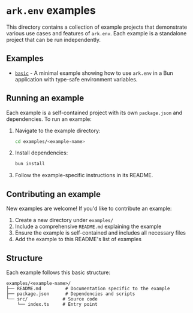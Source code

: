 # `ark.env` examples

This directory contains a collection of example projects that demonstrate various use cases and features of `ark.env`. Each example is a standalone project that can be run independently.

## Examples

- [`basic`](./basic) - A minimal example showing how to use `ark.env` in a Bun application with type-safe environment variables.

## Running an example

Each example is a self-contained project with its own `package.json` and dependencies. To run an example:

1. Navigate to the example directory:
    ```bash
    cd examples/<example-name>
    ```

2. Install dependencies:
    ```bash
    bun install
    ```

3. Follow the example-specific instructions in its README.

## Contributing an example

New examples are welcome! If you'd like to contribute an example:

1. Create a new directory under `examples/`
2. Include a comprehensive `README.md` explaining the example
3. Ensure the example is self-contained and includes all necessary files
4. Add the example to this README's list of examples

## Structure

Each example follows this basic structure:
```
examples/<example-name>/
├── README.md         # Documentation specific to the example
├── package.json      # Dependencies and scripts
└── src/             # Source code
    └── index.ts     # Entry point
```
